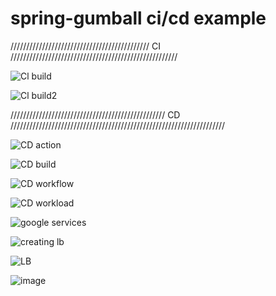 # spring-gumball ci/cd example
////////////////////////////////////////////  CI /////////////////////////////////////////////////////


![Cl build](https://user-images.githubusercontent.com/56413249/143139772-de181180-acd5-4af2-854f-f151eba54b98.png)

![Cl build2](https://user-images.githubusercontent.com/56413249/143139777-7f2b4b28-b720-41b2-bdb5-1288bfc74c46.png)


///////////////////////////////////////////////// CD ////////////////////////////////////////////////////////////////////

![CD action](https://user-images.githubusercontent.com/56413249/143497114-a53dc7e9-3e78-4c91-9801-c26470ee2ff0.png)

![CD build](https://user-images.githubusercontent.com/56413249/143497119-6692cace-b5aa-4440-90c5-22bc2789401f.png)

![CD workflow](https://user-images.githubusercontent.com/56413249/143497126-37b4c614-cbec-4240-aa36-841544b2b299.png)

![CD workload](https://user-images.githubusercontent.com/56413249/143497147-ee1c423c-ac47-497d-aca8-90fe93ef18a5.png)

![google services](https://user-images.githubusercontent.com/56413249/143497153-8bab516b-f450-41df-8c85-e193ad586c74.png)

![creating lb](https://user-images.githubusercontent.com/56413249/143497160-290f09e0-103a-406d-9c36-d97d6e87e27e.png)

![LB](https://user-images.githubusercontent.com/56413249/143497415-e310d1ed-16f3-496d-8d4a-f39f70c54fee.png)

![image](https://user-images.githubusercontent.com/56413249/143497471-71e96df2-e1d6-45bf-bc41-1beaab9f896a.png)


